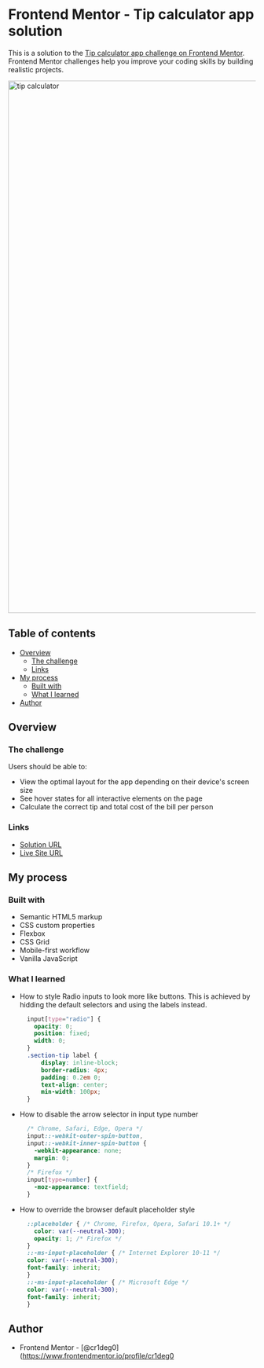 # Frontend Mentor - Tip calculator app solution

This is a solution to the [Tip calculator app challenge on Frontend Mentor](https://www.frontendmentor.io/challenges/tip-calculator-app-ugJNGbJUX). Frontend Mentor challenges help you improve your coding skills by building realistic projects.

<img width="1084" alt="tip calculator" src="https://github.com/cr1deg0/Tip-calculator/assets/86016298/d49c84ff-73c5-43b1-805e-f874ea694b98">

## Table of contents

- [Overview](#overview)
  - [The challenge](#the-challenge)
  - [Links](#links)
- [My process](#my-process)
  - [Built with](#built-with)
  - [What I learned](#what-i-learned)
- [Author](#author)



## Overview

### The challenge

Users should be able to:

- View the optimal layout for the app depending on their device's screen size
- See hover states for all interactive elements on the page
- Calculate the correct tip and total cost of the bill per person

### Links

- [Solution URL](https://www.frontendmentor.io/solutions/tip-calculator-4XNYbZ0ZtI)
- [Live Site URL](https://cr1deg0.github.io/Tip-calculator/)

## My process

### Built with

- Semantic HTML5 markup
- CSS custom properties
- Flexbox
- CSS Grid
- Mobile-first workflow
- Vanilla JavaScript

### What I learned

- How to style Radio inputs to look more like buttons. This is achieved by hidding the default selectors and using the labels instead.
  ``` css
    input[type="radio"] {
      opacity: 0;
      position: fixed;
      width: 0;
    }
    .section-tip label {
        display: inline-block;
        border-radius: 4px;
        padding: 0.2em 0;
        text-align: center;
        min-width: 100px;
    }
  ```
- How to disable the arrow selector in input type number
  ```css
    /* Chrome, Safari, Edge, Opera */
    input::-webkit-outer-spin-button,
    input::-webkit-inner-spin-button {
      -webkit-appearance: none;
      margin: 0;
    }
    /* Firefox */
    input[type=number] {
      -moz-appearance: textfield;
    }
    ```
- How to override the browser default placeholder style
  ```css
    ::placeholder { /* Chrome, Firefox, Opera, Safari 10.1+ */
      color: var(--neutral-300);
      opacity: 1; /* Firefox */
    }
    ::-ms-input-placeholder { /* Internet Explorer 10-11 */
    color: var(--neutral-300);
    font-family: inherit;
    }
    ::-ms-input-placeholder { /* Microsoft Edge */
    color: var(--neutral-300);
    font-family: inherit;
    }
  ```
## Author

- Frontend Mentor - [@cr1deg0](https://www.frontendmentor.io/profile/cr1deg0
